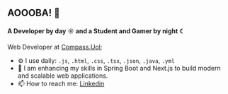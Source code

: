 ## AOOOBA! 👋
#### A Developer by day ☼ and a Student and Gamer by night ☾

Web Developer at [Compass.Uol](https://compass.uol/);<br>


- ⚙️ I use daily: `.js`, `.html`, `.css`, `.tsx`, `.json`, `.java`, `.yml`
- 🌱 I am enhancing my skills in Spring Boot and Next.js to build modern and scalable web applications.
- 📫 How to reach me: [Linkedin](https://www.linkedin.com/in/gregory-mattos/)
  
